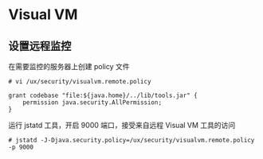 # Visual VM
## 设置远程监控
在需要监控的服务器上创建 policy 文件
```shell
# vi /ux/security/visualvm.remote.policy
```

```shell
grant codebase "file:${java.home}/../lib/tools.jar" {
    permission java.security.AllPermission;
}
```

运行 jstatd 工具，开启 9000 端口，接受来自远程 Visual VM 工具的访问
```shell
# jstatd -J-Djava.security.policy=/ux/security/visualvm.remote.policy -p 9000
```
